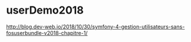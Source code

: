 # userDemo2018
http://blog.dev-web.io/2018/10/30/symfony-4-gestion-utilisateurs-sans-fosuserbundle-v2018-chapitre-1/